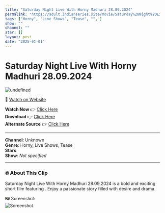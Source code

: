 ```yaml
---
title: "Saturday Night Live With Horny Madhuri 28.09.2024"
permalink: "https://adult.indianseries.site/movie/Saturday%20Night%20Live%20With%20Horny%20Madhuri%2028.09.2024"
tags: ["Horny", "Live Shows", "Tease", "", ]
show: ""
channel: ""
star: []
layout: post
date: "2025-01-01"
---
```


# Saturday Night Live With Horny Madhuri 28.09.2024

![undefined](https://desisins.com/wp-content/uploads/2024/09/SNL-With-Horny-Madhuri-DesiSins.com_cleanup.jpg)

🔗 [Watch on Website](https://adult.indianseries.site/movie/Saturday%20Night%20Live%20With%20Horny%20Madhuri%2028.09.2024)

**Watch Now** 👉 [Click Here](https://adult.indianseries.site/movie/Saturday%20Night%20Live%20With%20Horny%20Madhuri%2028.09.2024)  
**Download** 👉 [Click Here](https://adult.indianseries.site/movie/Saturday%20Night%20Live%20With%20Horny%20Madhuri%2028.09.2024)  
**Alternate Source** 👉 [Click Here](https://adult.indianseries.site/movie/Saturday%20Night%20Live%20With%20Horny%20Madhuri%2028.09.2024)

---

**Channel**: Unknown  
**Genre**: Horny, Live Shows, Tease  
**Stars**:   
**Show**: *Not specified*

---

### 🔥 About This Clip

Saturday Night Live With Horny Madhuri 28.09.2024 is a bold and exciting short film featuring . Enjoy a passionate story filled with desire and drama.
 
🖼️ Screenshot:  
![Screenshot](https://desisins.com/wp-content/uploads/2024/09/SNL-With-Horny-Madhuri-DesiSins.com_cleanup.jpg)
